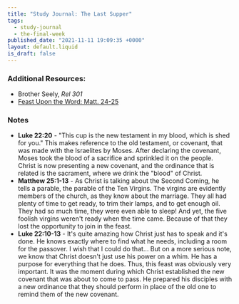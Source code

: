 ```yaml
---
title: "Study Journal: The Last Supper"
tags:
  - study-journal
  - the-final-week
published_date: "2021-11-11 19:09:35 +0000"
layout: default.liquid
is_draft: false
---
```

### Additional Resources:
  * Brother Seely, *Rel 301*
  * [Feast Upon the Word:
    Matt. 24-25](https://feastupontheword.org/Matthew_24-25)

### Notes
  * **Luke 22:20** - "This cup is the new
    testament in my blood, which is shed for you."
    This makes reference to the old testament, or
    covenant, that was made with the Israelites by
    Moses. After declaring the covenant, Moses
    took the blood of a sacrifice and sprinkled it
    on the people. Christ is now presenting a new
    covenant, and the ordinance that is related is
    the sacrament, where we drink the "blood" of
    Christ.
  * **Matthew 25:1-13** - As Christ is talking
    about the Second Coming, he tells a parable,
    the parable of the Ten Virgins. The virgins
    are evidently members of the church, as they
    know about the marriage. They all had plenty
    of time to get ready, to trim their lamps, and
    to get enough oil. They had so much time, they
    were even able to sleep! And yet, the five
    foolish virgins weren't ready when the time
    came. Because of that they lost the
    opportunity to join in the feast.
  * **Luke 22:10-13** - It's quite amazing how
    Christ just has to speak and it's done. He
    knows exactly where to find what he needs,
    including a room for the passover. I wish that
    I could do that... But on a more serious note,
    we know that Christ doesn't just use his power
    on a whim. He has a purpose for everything
    that he does. Thus, this feast was obviously
    very important. It was the moment during which
    Christ established the new covenant that was
    about to come to pass. He prepared his
    disciples with a new ordinance that they
    should perform in place of the old one to
    remind them of the new covenant.

<!--  LocalWords:  Israelites
 -->
